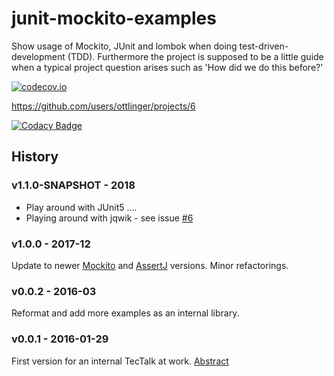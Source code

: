 # junit-mockito-examples
Show usage of Mockito, JUnit and lombok when doing test-driven-development (TDD).
Furthermore the project is supposed to be a little guide when a typical project question arises such as 'How did we do this before?'

[![codecov.io](http://codecov.io/github/ottlinger/junit-mockito-examples/coverage.svg?branch=master)](http://codecov.io/github/ottlinger/junit-mockito-examples?branch=master)

https://github.com/users/ottlinger/projects/6

[![Codacy Badge](https://app.codacy.com/project/badge/Grade/2b52901594704393b492ee391fdf8b1c)](https://www.codacy.com/gh/ottlinger/junit-mockito-examples/dashboard)
## History
### v1.1.0-SNAPSHOT - 2018

* Play around with JUnit5 ....
* Playing around with jqwik - see issue [#6](./issues/6)

### v1.0.0 - 2017-12
Update to newer [Mockito](https://site.mockito.org/) and [AssertJ](https://joel-costigliola.github.io/assertj/) versions. Minor refactorings.

### v0.0.2 - 2016-03
Reformat and add more examples as an internal library.

### v0.0.1 - 2016-01-29
First version for an internal TecTalk at work. [Abstract](abstract.md)
